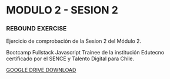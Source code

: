 # MODULO 2 - SESION 2
### REBOUND EXERCISE

Ejercicio de comprobación de la Sesion 2 del Módulo 2.

Bootcamp Fullstack Javascript Trainee de la institución Edutecno certificado por el SENCE y Talento Digital para Chile.

[GOOGLE DRIVE DOWNLOAD](https://drive.google.com/file/d/1Jp95gGLmbsz5ED9bPC13uL2qrJW6mslF/view?usp=drive_link)
